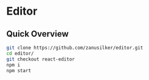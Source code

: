 # Editor

## Quick Overview

```sh
git clone https://github.com/zanusilker/editor.git 
cd editor/
git checkout react-editor
npm i
npm start
```
